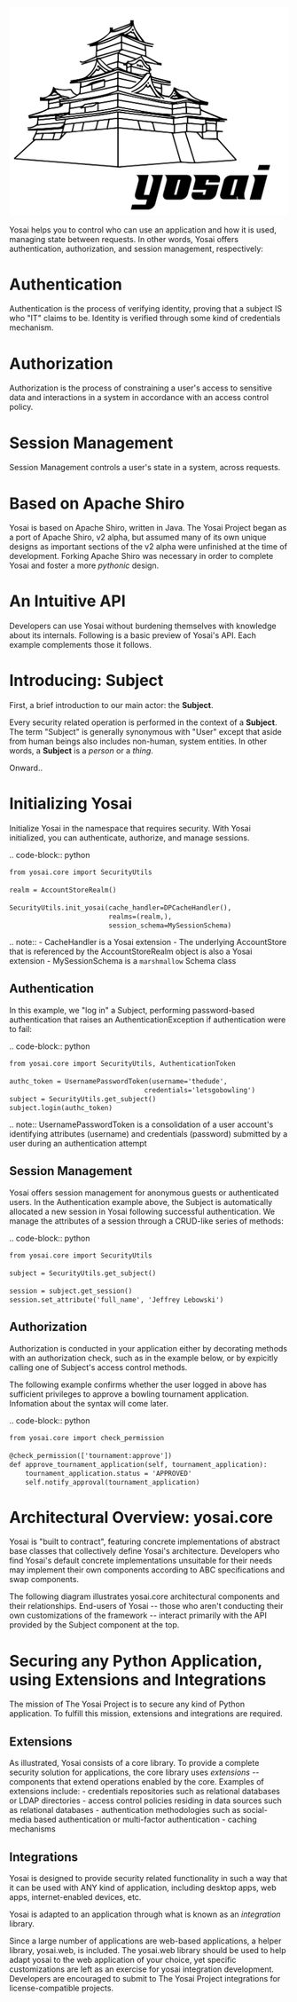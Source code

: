 ![](img/yosai.svg)

Yosai helps you to control who can use an application and how it is used,
managing state between requests.  In other words, Yosai offers authentication,
 authorization, and session management, respectively:

# Authentication
Authentication is the process of verifying identity, proving that a subject IS
who "IT" claims to be. Identity is verified through some kind of credentials
mechanism.

# Authorization
Authorization is the process of constraining a user's access to sensitive data
and interactions in a system in accordance with an access control policy.

# Session Management
Session Management controls a user's state in a system, across requests.


# Based on Apache Shiro
Yosai is based on Apache Shiro, written in Java.  The Yosai Project began as a
port of Apache Shiro, v2 alpha, but assumed many of its own unique designs as
important sections of the v2 alpha were unfinished at the time of development.
Forking Apache Shiro was necessary in order to complete Yosai and foster a more
*pythonic* design.


# An Intuitive API
Developers can use Yosai without burdening themselves with knowledge about
its internals.  Following is a basic preview of Yosai's API. Each example
complements those it follows.


# Introducing: Subject
First, a brief introduction to our main actor: the **Subject**.

Every security related operation is performed in the context of a **Subject**.
The term "Subject" is generally synonymous with "User" except that aside from
human beings also includes non-human, system entities.  In other words, a **Subject** is
a *person* or a *thing*.

Onward..

# Initializing Yosai
Initialize Yosai in the namespace that requires security.  With Yosai
initialized, you can authenticate, authorize, and manage sessions.

.. code-block:: python

    from yosai.core import SecurityUtils

    realm = AccountStoreRealm()

    SecurityUtils.init_yosai(cache_handler=DPCacheHandler(),
                             realms=(realm,),
                             session_schema=MySessionSchema)

.. note::
    - CacheHandler is a Yosai extension
    - The underlying AccountStore that is referenced by the AccountStoreRealm
      object is also a Yosai extension
    - MySessionSchema is a ``marshmallow`` Schema class


Authentication
--------------
In this example, we "log in" a Subject, performing password-based authentication
that raises an AuthenticationException if authentication were to fail:

.. code-block:: python

    from yosai.core import SecurityUtils, AuthenticationToken

    authc_token = UsernamePasswordToken(username='thedude',
                                      credentials='letsgobowling')
    subject = SecurityUtils.get_subject()
    subject.login(authc_token)

.. note::
    UsernamePasswordToken is a consolidation of a user account's identifying
    attributes (username) and credentials (password) submitted by a user
    during an authentication attempt


Session Management
------------------
Yosai offers session management for anonymous guests or authenticated users.
In the Authentication example above, the Subject is automatically allocated a
new session in Yosai following successful authentication.  We manage
the attributes of a session through a CRUD-like series of methods:

.. code-block:: python

    from yosai.core import SecurityUtils

    subject = SecurityUtils.get_subject()

    session = subject.get_session()
    session.set_attribute('full_name', 'Jeffrey Lebowski')


Authorization
-------------
Authorization is conducted in your application either by decorating methods with an
authorization check, such as in the example below, or by expicitly calling
one of Subject's access control methods.

The following example confirms whether the user logged in above has sufficient
privileges to approve a bowling tournament application.  Infomation about the
syntax will come later.

.. code-block:: python

    from yosai.core import check_permission

    @check_permission(['tournament:approve'])
    def approve_tournament_application(self, tournament_application):
        tournament_application.status = 'APPROVED'
        self.notify_approval(tournament_application)


Architectural Overview: yosai.core
==================================
Yosai is "built to contract", featuring concrete implementations of
abstract base classes that collectively define Yosai's architecture.
Developers who find Yosai's default concrete implementations unsuitable for
their needs may implement their own components according to ABC specifications
and swap components.

The following diagram illustrates yosai.core architectural components
and their relationships.  End-users of Yosai -- those who aren't conducting their
own customizations of the framework -- interact primarily with the API provided
by the Subject component at the top.


Securing any Python Application, using Extensions and Integrations
==================================================================
The mission of The Yosai Project is to secure any kind of Python application.
To fulfill this mission, extensions and integrations are required.

Extensions
----------
As illustrated, Yosai consists of a core library.  To provide a complete security
solution for applications, the core library uses *extensions* -- components that extend
operations enabled by the core.  Examples of extensions include:
    - credentials repositories such as relational databases or LDAP directories
    - access control policies residing in data sources such as relational databases
    - authentication methodologies such as social-media based authentication or
      multi-factor authentication
    - caching mechanisms

Integrations
------------
Yosai is designed to provide security related functionality in such a way that
it can be used with ANY kind of application, including desktop apps, web apps,
internet-enabled devices, etc.

Yosai is adapted to an application through what is known as an *integration*
library.

Since a large number of applications are web-based applications, a helper
library, yosai.web, is included.  The yosai.web library should be used to help
adapt yosai to the web application of your choice, yet specific customizations
are left as an exercise for yosai integration development.  Developers are
encouraged to submit to The Yosai Project integrations for license-compatible
projects.
